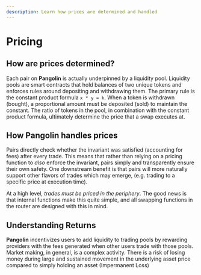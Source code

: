 ```yaml
---
description: Learn how prices are determined and handled
---
```


# Pricing

## How are prices determined?

Each pair on **Pangolin** is actually underpinned by a liquidity pool. Liquidity pools are smart contracts that hold balances of two unique tokens and enforces rules around depositing and withdrawing them. The primary rule is the constant product formula `x * y = k`. When a token is withdrawn \(bought\), a proportional amount must be deposited \(sold\) to maintain the constant. The ratio of tokens in the pool, in combination with the constant product formula, ultimately determine the price that a swap executes at.

## How Pangolin handles prices

Pairs directly check whether the invariant was satisfied \(accounting for fees\) after every trade. This means that rather than relying on a pricing function to _also_ enforce the invariant, pairs simply and transparently ensure their own safety. One downstream benefit is that pairs will more naturally support other flavors of trades which may emerge, \(e.g. trading to a specific price at execution time\).

At a high level, _trades must be priced in the periphery_. The good news is that internal functions make this quite simple, and all swapping functions in the router are designed with this in mind.

## Understanding Returns

**Pangolin** incentivizes users to add liquidity to trading pools by rewarding providers with the fees generated when other users trade with those pools. Market making, in general, is a complex activity. There is a risk of losing money during large and sustained movement in the underlying asset price compared to simply holding an asset \(Impermanent Loss\)

